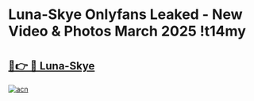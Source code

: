 # Luna-Skye Onlyfans Leaked - New Video & Photos March 2025 !t14my

# <h2><a href="https://n8qymv.iuczelnia.edu.pl?title=Luna-Skye&ref=t14my">🔗👉 🔴 Luna-Skye</a></h2>

[![acn](https://github.com/user-attachments/assets/0f9c940e-d8b0-45ae-aac7-cd30a18b3e1c)](https://n8qymv.iuczelnia.edu.pl?title=Luna-Skye&ref=t14my)

